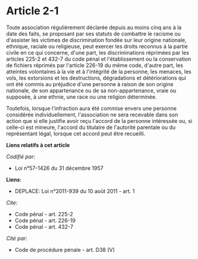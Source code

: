 # Article 2-1

Toute association régulièrement déclarée depuis au moins cinq ans à la date des faits, se proposant par ses statuts de
combattre le racisme ou d'assister les victimes de discrimination fondée sur leur origine nationale, ethnique, raciale ou
religieuse, peut exercer les droits reconnus à la partie civile en ce qui concerne, d'une part, les discriminations réprimées
par les articles 225-2 et 432-7 du code pénal et l'établissement ou la conservation de fichiers réprimés par l'article 226-19
du même code, d'autre part, les atteintes volontaires à la vie et à l'intégrité de la personne, les menaces, les vols, les
extorsions et les destructions, dégradations et détériorations qui ont été commis au préjudice d'une personne à raison de son
origine nationale, de son appartenance ou de sa non-appartenance, vraie ou supposée, à une ethnie, une race ou une religion
déterminée. 

Toutefois, lorsque l'infraction aura été commise envers une personne considérée individuellement, l'association ne sera
recevable dans son action que si elle justifie avoir reçu l'accord de la personne intéressée ou, si celle-ci est mineure,
l'accord du titulaire de l'autorité parentale ou du représentant légal, lorsque cet accord peut être recueilli.

**Liens relatifs à cet article**

_Codifié par_:

  - Loi n°57-1426 du 31 décembre 1957

**Liens**:

  - DEPLACE: Loi n°2011-939 du 10 août 2011 - art. 1

_Cite_:

  - Code pénal - art. 225-2
  - Code pénal - art. 226-19
  - Code pénal - art. 432-7

_Cité par_:

  - Code de procédure pénale - art. D38 (V)
